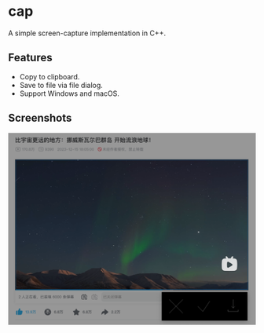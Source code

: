 # cap

A simple screen-capture implementation in C++.

## Features

- Copy to clipboard.
- Save to file via file dialog.
- Support Windows and macOS.

## Screenshots

![Longyearbyen](screenshots/Longyearbyen.png)

